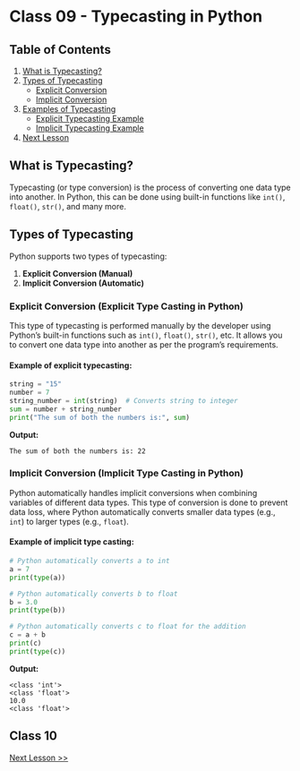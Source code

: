 # Class 09 - Typecasting in Python

## Table of Contents
1. [What is Typecasting?](#what-is-typecasting)
2. [Types of Typecasting](#types-of-typecasting)
   - [Explicit Conversion](#explicit-conversion-explicit-type-casting-in-python)
   - [Implicit Conversion](#implicit-conversion-implicit-type-casting-in-python)
3. [Examples of Typecasting](#examples-of-typecasting)
   - [Explicit Typecasting Example](#example-of-explicit-typecasting)
   - [Implicit Typecasting Example](#example-of-implicit-type-casting)
4. [Next Lesson](#next-lesson)

## What is Typecasting?
Typecasting (or type conversion) is the process of converting one data type into another. In Python, this can be done using built-in functions like `int()`, `float()`, `str()`, and many more.

## Types of Typecasting
Python supports two types of typecasting:
1. **Explicit Conversion (Manual)**
2. **Implicit Conversion (Automatic)**

### Explicit Conversion (Explicit Type Casting in Python)
This type of typecasting is performed manually by the developer using Python’s built-in functions such as `int()`, `float()`, `str()`, etc. It allows you to convert one data type into another as per the program’s requirements.

#### Example of explicit typecasting:
```python
string = "15"
number = 7
string_number = int(string)  # Converts string to integer
sum = number + string_number
print("The sum of both the numbers is:", sum)
```
**Output:**
```
The sum of both the numbers is: 22
```

### Implicit Conversion (Implicit Type Casting in Python)
Python automatically handles implicit conversions when combining variables of different data types. This type of conversion is done to prevent data loss, where Python automatically converts smaller data types (e.g., `int`) to larger types (e.g., `float`).

#### Example of implicit type casting:
```python
# Python automatically converts a to int
a = 7
print(type(a))

# Python automatically converts b to float
b = 3.0
print(type(b))

# Python automatically converts c to float for the addition
c = a + b
print(c)
print(type(c))
```
**Output:**
```
<class 'int'>
<class 'float'>
10.0
<class 'float'>
```

## Class 10
[Next Lesson >>]()